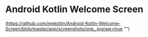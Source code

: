 # Android Kotlin Welcome Screen #
(https://github.com/mekotlin/Android-Kotlin-Welcome-Screen/blob/master/app/screenshots/one_.jpgraw=true "")
